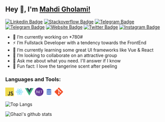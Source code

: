 ## Hey 👋, I'm [Mahdi Gholami!](https://github.com/devgholami/)

[![Linkedin Badge](https://img.shields.io/badge/-LinkedIn-0e76a8?style=flat-round&logo=Linkedin&logoColor=white)](https://www.linkedin.com/in/mahdi-gholami/
)
[![Stackoverflow Badge](https://img.shields.io/badge/StackOverflow-eeeeee?style=flat-round&logo=stackoverflow&logoColor=orange)]()
[![Telegram Badge](https://img.shields.io/badge/-Gmail-red?style=flat-round&logo=gmail&logoColor=white)](mailto:mgh7193@gmail.com)
[![Telegram Badge](https://img.shields.io/badge/-Telegram-0088cc?style=flat-round&logo=Telegram&logoColor=white)](https://t.me/mgh7071)
[![Website Badge](https://img.shields.io/badge/Website-3b5998?style=flat-round&logo=google-chrome&logoColor=white)]()
[![Twitter Badge](https://img.shields.io/badge/-Twitter-00acee?style=flat-round&logo=Twitter&logoColor=white)](https://twitter.com/)
[![Instagram Badge](https://img.shields.io/badge/-Instagram-e4405f?style=flat-round&logo=Instagram&logoColor=white)](https://instagram.com/)

- 🔭 I’m currently working on *780#
- ⚡ I’m Fullstack Developer with a tendency towards the FrontEnd
- 🚀 I’m currently learning some great UI frameworks like Vue & React 
- 👯 I’m looking to collaborate on an attractive group
- 💬 Ask me about what you need. I'll answer if I know
- 🌱 Fun fact: I love the tangerine scent after peeling

### Languages and Tools:

<code><img height="27" src="https://raw.githubusercontent.com/github/explore/80688e429a7d4ef2fca1e82350fe8e3517d3494d/topics/javascript/javascript.png" alt="javascript"></code>
<code><img height="27" src="https://raw.githubusercontent.com/github/explore/80688e429a7d4ef2fca1e82350fe8e3517d3494d/topics/react/react.png" alt="react"></code>
<code><img height="27" src="https://raw.githubusercontent.com/github/explore/80688e429a7d4ef2fca1e82350fe8e3517d3494d/topics/vue/vue.png" alt="vue"></code>
<code><img height="27" src="https://raw.githubusercontent.com/github/explore/80688e429a7d4ef2fca1e82350fe8e3517d3494d/topics/dotnet/dotnet.png" alt="C#"></code>
<code><img height="27" src="https://raw.githubusercontent.com/github/explore/80688e429a7d4ef2fca1e82350fe8e3517d3494d/topics/sql/sql.png" alt="sql"></code>
<code><img height="27" src="https://raw.githubusercontent.com/devicons/devicon/master/icons/git/git-original.svg" alt="git"></code>

<!--
<code><img height="25" src="https://raw.githubusercontent.com/github/explore/80688e429a7d4ef2fca1e82350fe8e3517d3494d/topics/sass/sass.png" alt="sass"></code>
-->

![Top Langs](https://github-readme-stats.vercel.app/api/top-langs/?username=devgholami&layout=compact&theme=vue&hide_border=true)

![Ghazi's github stats](https://github-readme-stats.vercel.app/api?username=devgholami&show_icons=true&hide_border=true&theme=vue)
